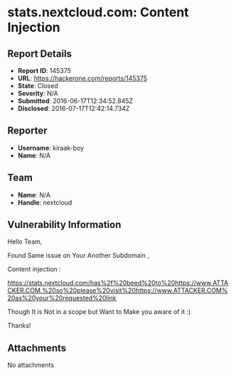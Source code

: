 # stats.nextcloud.com: Content Injection

## Report Details
- **Report ID**: 145375
- **URL**: https://hackerone.com/reports/145375
- **State**: Closed
- **Severity**: N/A
- **Submitted**: 2016-06-17T12:34:52.845Z
- **Disclosed**: 2016-07-17T12:42:14.734Z

## Reporter
- **Username**: kiraak-boy
- **Name**: N/A

## Team
- **Name**: N/A
- **Handle**: nextcloud

## Vulnerability Information
Hello Team,

Found Same issue on Your Another Subdomain ,

Content injection :

https://stats.nextcloud.com/has%2f%20beed%20to%20https://www.ATTACKER.COM.%20so%20please%20visit%20https://www.ATTACKER.COM%20as%20your%20requested%20link

Though It is  Not in a scope but Want to Make you aware of it :)

Thanks!



## Attachments
No attachments
